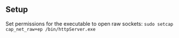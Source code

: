 ## Setup
Set permissions for the executable to open raw sockets: `sudo setcap cap_net_raw+ep /bin/httpServer.exe`